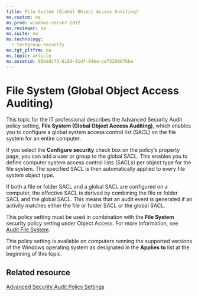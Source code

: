 ```yaml
---
title: File System (Global Object Access Auditing)
ms.custom: na
ms.prod: windows-server-2012
ms.reviewer: na
ms.suite: na
ms.technology: 
  - techgroup-security
ms.tgt_pltfrm: na
ms.topic: article
ms.assetid: 90bddcf3-618d-41df-94ba-ce7229067bba
---
```

# File System (Global Object Access Auditing)
This topic for the IT professional describes the Advanced Security Audit policy setting, **File System \(Global Object Access Auditing\)**, which enables you to configure a global system access control list \(SACL\) on the file system for an entire computer.

If you select the **Configure security** check box on the policy’s property page, you can add a user or group to the global SACL. This enables you to define computer system access control lists \(SACLs\) per object type for the file system. The specified SACL is then automatically applied to every file system object type.

If both a file or folder SACL and a global SACL are configured on a computer, the effective SACL is derived by combining the file or folder SACL and the global SACL. This means that an audit event is generated if an activity matches either the file or folder SACL or the global SACL.

This policy setting must be used in combination with the **File System** security policy setting under Object Access. For more information, see [Audit File System](Audit-File-System.md).

This policy setting is available on computers running the supported versions of the Windows operating system as designated in the **Applies to** list at the beginning of this topic.

## Related resource
[Advanced Security Audit Policy Settings](../Advanced-Security-Audit-Policy-Settings.md)


